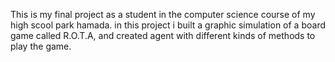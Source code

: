 This is my final project as a student in the computer science course of my high scool park hamada.
in this project i built a graphic simulation of a board game called R.O.T.A, and created agent with
different kinds of methods to play the game.

